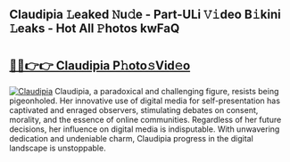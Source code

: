 ## Claudipia 𝙻eaked 𝙽u𝚍e - Part-ULi 𝚅𝚒deo B𝚒kini 𝙻eaks - Hot All 𝙿hotos kwFaQ

# <h2><a href="http://ld5cx60.urlbe.top/?page=Claudipia">🔗🔗👉👉 Claudipia P𝚑oto𝚜Vid𝚎o</a></h2>

[![Claudipia](https://i.imgur.com/eBuTRDB.gif)](http://ld5cx60.urlbe.top/?page=Claudipia)
Claudipia, a paradoxical and challenging figure, resists being pigeonholed. Her innovative use of digital media for self-presentation has captivated and enraged observers, stimulating debates on consent, morality, and the essence of online communities. Regardless of her future decisions, her influence on digital media is indisputable. With unwavering dedication and undeniable charm, Claudipia progress in the digital landscape is unstoppable.
